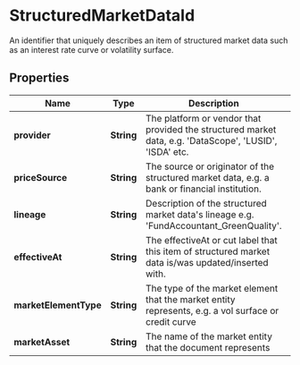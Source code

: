 

# StructuredMarketDataId

An identifier that uniquely describes an item of structured market data such as an interest rate curve or volatility surface.

## Properties

Name | Type | Description | Notes
------------ | ------------- | ------------- | -------------
**provider** | **String** | The platform or vendor that provided the structured market data, e.g. &#39;DataScope&#39;, &#39;LUSID&#39;, &#39;ISDA&#39; etc. | 
**priceSource** | **String** | The source or originator of the structured market data, e.g. a bank or financial institution. |  [optional]
**lineage** | **String** | Description of the structured market data&#39;s lineage e.g. &#39;FundAccountant_GreenQuality&#39;. |  [optional]
**effectiveAt** | **String** | The effectiveAt or cut label that this item of structured market data is/was updated/inserted with. |  [optional]
**marketElementType** | **String** | The type of the market element that the market entity represents, e.g. a vol surface or credit curve |  [optional]
**marketAsset** | **String** | The name of the market entity that the document represents |  [optional]



